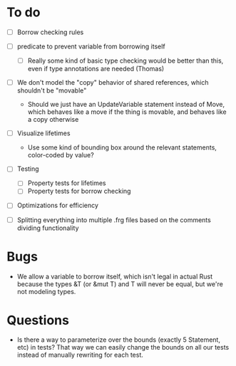 # To do

- [ ] Borrow checking rules
- [ ] predicate to prevent variable from borrowing itself
  - [ ] Really some kind of basic type checking would be better than this,
        even if type annotations are needed (Thomas)
- [ ] We don't model the "copy" behavior of shared references, which shouldn't be "movable"
  - Should we just have an UpdateVariable statement instead of Move, which
    behaves like a move if the thing is movable, and behaves like a copy otherwise
- [ ] Visualize lifetimes
  - Use some kind of bounding box around the relevant statements, color-coded by value?
- [ ] Testing

  - [ ] Property tests for lifetimes
  - [ ] Property tests for borrow checking

- [ ] Optimizations for efficiency

- [ ] Splitting everything into multiple .frg files based on the comments dividing functionality

# Bugs

- We allow a variable to borrow itself, which isn't legal in actual Rust because
  the types &T (or &mut T) and T will never be equal, but we're not modeling types.

# Questions

- Is there a way to parameterize over the bounds (exactly 5 Statement, etc)
  in tests? That way we can easily change the bounds on all our tests instead
  of manually rewriting for each test.
